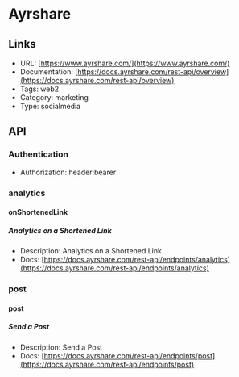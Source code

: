 # Ayrshare

## Links

* URL: [https://www.ayrshare.com/](https://www.ayrshare.com/)
* Documentation: [https://docs.ayrshare.com/rest-api/overview](https://docs.ayrshare.com/rest-api/overview)
* Tags: web2
* Category: marketing
* Type: socialmedia

## API

### Authentication

* Authorization: header:bearer

### analytics

#### onShortenedLink

##### Analytics on a Shortened Link

* Description: Analytics on a Shortened Link
* Docs: [https://docs.ayrshare.com/rest-api/endpoints/analytics](https://docs.ayrshare.com/rest-api/endpoints/analytics)

### post

#### post

##### Send a Post

* Description: Send a Post
* Docs: [https://docs.ayrshare.com/rest-api/endpoints/post](https://docs.ayrshare.com/rest-api/endpoints/post)
